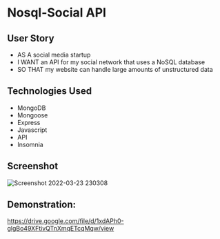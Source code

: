 # Nosql-Social API

## User Story
- AS A social media startup
- I WANT an API for my social network that uses a NoSQL database
- SO THAT my website can handle large amounts of unstructured data

## Technologies Used
- MongoDB
- Mongoose
- Express
- Javascript
- API
- Insomnia

## Screenshot
![Screenshot 2022-03-23 230308](https://user-images.githubusercontent.com/17996569/159852555-99a4cbff-c39d-4857-907d-b7ff3751b092.png)

## Demonstration:
https://drive.google.com/file/d/1xdAPh0-glgBo49XFtivQTnXmqETcqMqw/view
